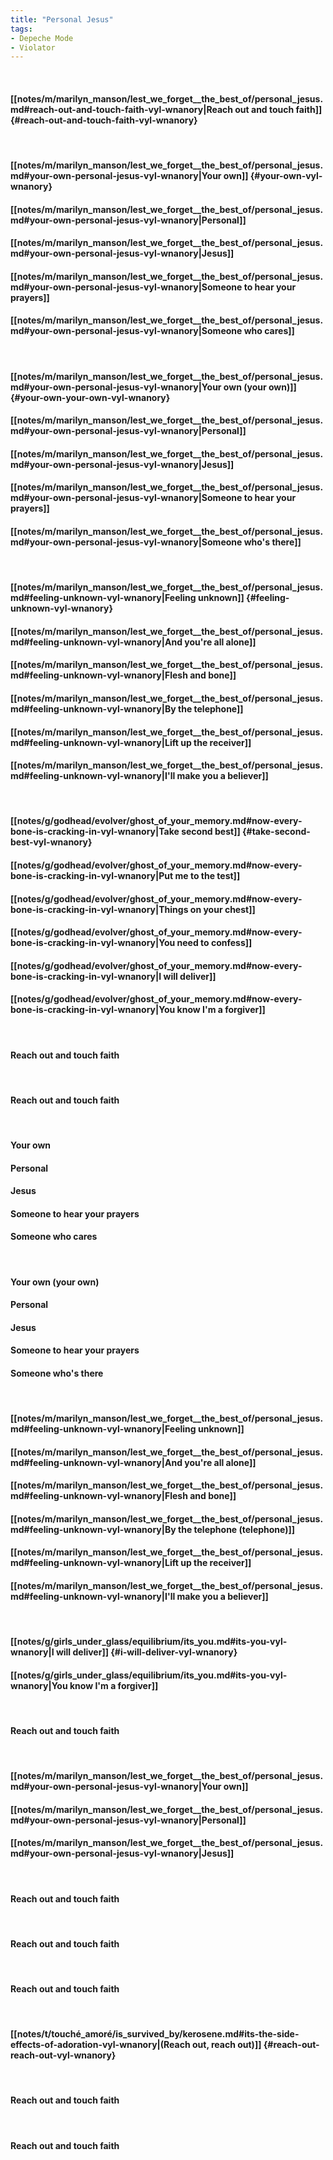 ```yaml
---
title: "Personal Jesus"
tags:
- Depeche Mode
- Violator
---
```

&nbsp;
#### [[notes/m/marilyn_manson/lest_we_forget__the_best_of/personal_jesus.md#reach-out-and-touch-faith-vyl-wnanory|Reach out and touch faith]] {#reach-out-and-touch-faith-vyl-wnanory}
&nbsp;
#### [[notes/m/marilyn_manson/lest_we_forget__the_best_of/personal_jesus.md#your-own-personal-jesus-vyl-wnanory|Your own]] {#your-own-vyl-wnanory}
#### [[notes/m/marilyn_manson/lest_we_forget__the_best_of/personal_jesus.md#your-own-personal-jesus-vyl-wnanory|Personal]]
#### [[notes/m/marilyn_manson/lest_we_forget__the_best_of/personal_jesus.md#your-own-personal-jesus-vyl-wnanory|Jesus]]
#### [[notes/m/marilyn_manson/lest_we_forget__the_best_of/personal_jesus.md#your-own-personal-jesus-vyl-wnanory|Someone to hear your prayers]]
#### [[notes/m/marilyn_manson/lest_we_forget__the_best_of/personal_jesus.md#your-own-personal-jesus-vyl-wnanory|Someone who cares]]
&nbsp;
#### [[notes/m/marilyn_manson/lest_we_forget__the_best_of/personal_jesus.md#your-own-personal-jesus-vyl-wnanory|Your own (your own)]] {#your-own-your-own-vyl-wnanory}
#### [[notes/m/marilyn_manson/lest_we_forget__the_best_of/personal_jesus.md#your-own-personal-jesus-vyl-wnanory|Personal]]
#### [[notes/m/marilyn_manson/lest_we_forget__the_best_of/personal_jesus.md#your-own-personal-jesus-vyl-wnanory|Jesus]]
#### [[notes/m/marilyn_manson/lest_we_forget__the_best_of/personal_jesus.md#your-own-personal-jesus-vyl-wnanory|Someone to hear your prayers]]
#### [[notes/m/marilyn_manson/lest_we_forget__the_best_of/personal_jesus.md#your-own-personal-jesus-vyl-wnanory|Someone who's there]]
&nbsp;
#### [[notes/m/marilyn_manson/lest_we_forget__the_best_of/personal_jesus.md#feeling-unknown-vyl-wnanory|Feeling unknown]] {#feeling-unknown-vyl-wnanory}
#### [[notes/m/marilyn_manson/lest_we_forget__the_best_of/personal_jesus.md#feeling-unknown-vyl-wnanory|And you're all alone]]
#### [[notes/m/marilyn_manson/lest_we_forget__the_best_of/personal_jesus.md#feeling-unknown-vyl-wnanory|Flesh and bone]]
#### [[notes/m/marilyn_manson/lest_we_forget__the_best_of/personal_jesus.md#feeling-unknown-vyl-wnanory|By the telephone]]
#### [[notes/m/marilyn_manson/lest_we_forget__the_best_of/personal_jesus.md#feeling-unknown-vyl-wnanory|Lift up the receiver]]
#### [[notes/m/marilyn_manson/lest_we_forget__the_best_of/personal_jesus.md#feeling-unknown-vyl-wnanory|I'll make you a believer]]
&nbsp;
#### [[notes/g/godhead/evolver/ghost_of_your_memory.md#now-every-bone-is-cracking-in-vyl-wnanory|Take second best]] {#take-second-best-vyl-wnanory}
#### [[notes/g/godhead/evolver/ghost_of_your_memory.md#now-every-bone-is-cracking-in-vyl-wnanory|Put me to the test]]
#### [[notes/g/godhead/evolver/ghost_of_your_memory.md#now-every-bone-is-cracking-in-vyl-wnanory|Things on your chest]]
#### [[notes/g/godhead/evolver/ghost_of_your_memory.md#now-every-bone-is-cracking-in-vyl-wnanory|You need to confess]]
#### [[notes/g/godhead/evolver/ghost_of_your_memory.md#now-every-bone-is-cracking-in-vyl-wnanory|I will deliver]]
#### [[notes/g/godhead/evolver/ghost_of_your_memory.md#now-every-bone-is-cracking-in-vyl-wnanory|You know I'm a forgiver]]
&nbsp;
#### Reach out and touch faith
&nbsp;
#### Reach out and touch faith
&nbsp;
#### Your own
#### Personal
#### Jesus
#### Someone to hear your prayers
#### Someone who cares
&nbsp;
#### Your own (your own)
#### Personal
#### Jesus
#### Someone to hear your prayers
#### Someone who's there
&nbsp;
#### [[notes/m/marilyn_manson/lest_we_forget__the_best_of/personal_jesus.md#feeling-unknown-vyl-wnanory|Feeling unknown]]
#### [[notes/m/marilyn_manson/lest_we_forget__the_best_of/personal_jesus.md#feeling-unknown-vyl-wnanory|And you're all alone]]
#### [[notes/m/marilyn_manson/lest_we_forget__the_best_of/personal_jesus.md#feeling-unknown-vyl-wnanory|Flesh and bone]]
#### [[notes/m/marilyn_manson/lest_we_forget__the_best_of/personal_jesus.md#feeling-unknown-vyl-wnanory|By the telephone (telephone)]]
#### [[notes/m/marilyn_manson/lest_we_forget__the_best_of/personal_jesus.md#feeling-unknown-vyl-wnanory|Lift up the receiver]]
#### [[notes/m/marilyn_manson/lest_we_forget__the_best_of/personal_jesus.md#feeling-unknown-vyl-wnanory|I'll make you a believer]]
&nbsp;
#### [[notes/g/girls_under_glass/equilibrium/its_you.md#its-you-vyl-wnanory|I will deliver]] {#i-will-deliver-vyl-wnanory}
#### [[notes/g/girls_under_glass/equilibrium/its_you.md#its-you-vyl-wnanory|You know I'm a forgiver]]
&nbsp;
#### Reach out and touch faith
&nbsp;
#### [[notes/m/marilyn_manson/lest_we_forget__the_best_of/personal_jesus.md#your-own-personal-jesus-vyl-wnanory|Your own]]
#### [[notes/m/marilyn_manson/lest_we_forget__the_best_of/personal_jesus.md#your-own-personal-jesus-vyl-wnanory|Personal]]
#### [[notes/m/marilyn_manson/lest_we_forget__the_best_of/personal_jesus.md#your-own-personal-jesus-vyl-wnanory|Jesus]]
&nbsp;
#### Reach out and touch faith
&nbsp;
#### Reach out and touch faith
&nbsp;
#### Reach out and touch faith
&nbsp;
#### [[notes/t/touché_amoré/is_survived_by/kerosene.md#its-the-side-effects-of-adoration-vyl-wnanory|(Reach out, reach out)]] {#reach-out-reach-out-vyl-wnanory}
&nbsp;
#### Reach out and touch faith
&nbsp;
#### Reach out and touch faith
